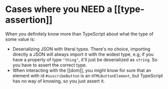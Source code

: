 # Cases where you NEED a [[type-assertion]]
When you definitely know more than TypeScript about what the type of some value is:

* Deserializing JSON with literal types. There's no choice, importing directly a JSON will always import it with the widest type, e.g, if you have a property of type `"thing"`, it'll just be deserialized as `string`. So you have to assert the correct type.
* When interacting with the [[dom]], you might know for sure that an element with id `#suscribeButton` is an `HTMLButtonElement`, but TypeScript has no way of knowing, so you just assert it.

